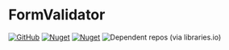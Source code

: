 # FormValidator
[![GitHub](https://img.shields.io/github/license/rosenbjerg/FormValidator)](https://github.com/rosenbjerg/FormValidator/blob/master/LICENSE.md)
[![Nuget](https://img.shields.io/nuget/v/FormValidator)](https://www.nuget.org/packages/FormValidator/)
[![Nuget](https://img.shields.io/nuget/dt/FormValidator)](https://www.nuget.org/packages/FormValidator/)
![Dependent repos (via libraries.io)](https://img.shields.io/librariesio/dependent-repos/nuget/FormValidator)
